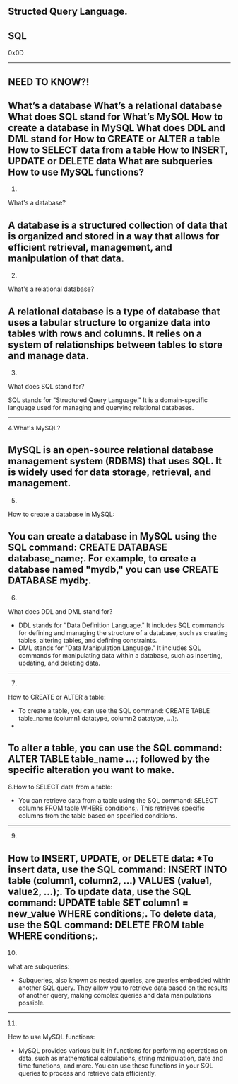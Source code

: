 Structed Query Language.
------------------------
SQL
---
0x0D

----
NEED TO KNOW?!
-------------

What’s a database
What’s a relational database
What does SQL stand for
What’s MySQL
How to create a database in MySQL
What does DDL and DML stand for
How to CREATE or ALTER a table
How to SELECT data from a table
How to INSERT, UPDATE or DELETE data
What are subqueries
How to use MySQL functions?
-------------------------------------------

1.
What's a database?

A database is a structured collection of data that is organized and stored in a way that allows for efficient retrieval, management, and manipulation of that data.
---------------------------------------------

2.
What's a relational database?

A relational database is a type of database that uses a tabular structure to organize data into tables with rows and columns. It relies on a system of relationships between tables to store and manage data.
----------------------------------------------

3.
What does SQL stand for?

SQL stands for "Structured Query Language." It is a domain-specific language used for managing and querying relational databases.

----------------------------------------------

4.What's MySQL?

MySQL is an open-source relational database management system (RDBMS) that uses SQL. It is widely used for data storage, retrieval, and management.
----------------------------------------------

5.
How to create a database in MySQL:

You can create a database in MySQL using the SQL command: CREATE DATABASE database_name;. For example, to create a database named "mydb," you can use CREATE DATABASE mydb;.
-----------------------------------------------

6.
What does DDL and DML stand for?
* DDL stands for "Data Definition Language." It includes SQL commands for defining and managing the structure of a database, such as creating tables, altering tables, and defining constraints.
* DML stands for "Data Manipulation Language." It includes SQL commands for manipulating data within a database, such as inserting, updating, and deleting data.
---------------------------------------

7.
How to CREATE or ALTER a table:
* To create a table, you can use the SQL command: CREATE TABLE table_name (column1 datatype, column2 datatype, ...);.
*
To alter a table, you can use the SQL command: ALTER TABLE table_name ...; followed by the specific alteration you want to make.
----------------------------------------

8.How to SELECT data from a table:
* You can retrieve data from a table using the SQL command: SELECT columns FROM table WHERE conditions;. This retrieves specific columns from the table based on specified conditions.
--------------------------------------------

9.
How to INSERT, UPDATE, or DELETE data:
*To insert data, use the SQL command: INSERT INTO table (column1, column2, ...) VALUES (value1, value2, ...);.
To update data, use the SQL command: UPDATE table SET column1 = new_value WHERE conditions;.
To delete data, use the SQL command: DELETE FROM table WHERE conditions;.
--------------------------------------------

10.
what are subqueries:
* Subqueries, also known as nested queries, are queries embedded within another SQL query. They allow you to retrieve data based on the results of another query, making complex queries and data manipulations possible.
----------------------------

11.
How to use MySQL functions:

* MySQL provides various built-in functions for performing operations on data, such as mathematical calculations, string manipulation, date and time functions, and more. You can use these functions in your SQL queries to process and retrieve data efficiently.

